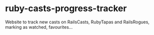 ruby-casts-progress-tracker
===========================

Website to track new casts on RailsCasts, RubyTapas and RailsRogues, marking as watched, favourites...
